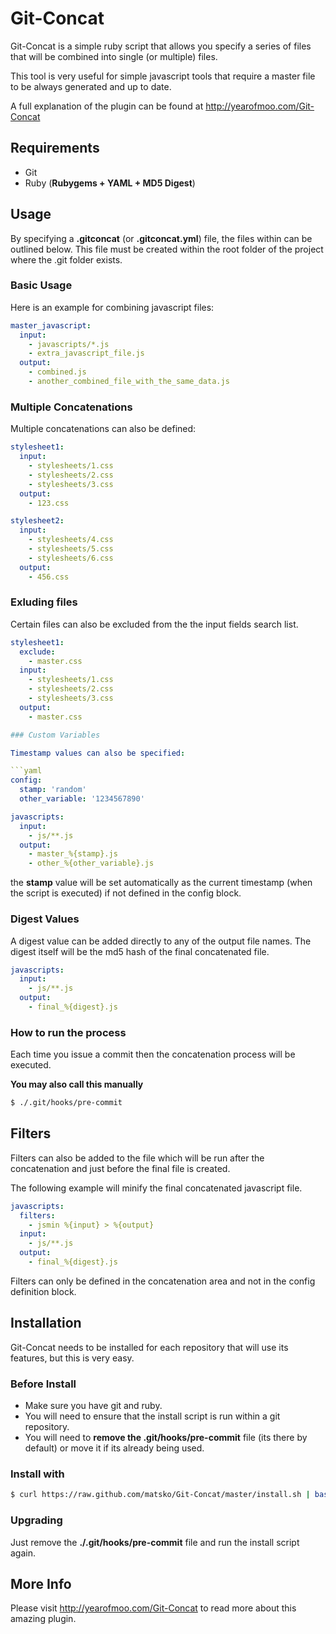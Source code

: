 # Git-Concat

Git-Concat is a simple ruby script that allows you specify a series of files that will be combined into single (or multiple) files.

This tool is very useful for simple javascript tools that require a master file to be always generated and up to date.

A full explanation of the plugin can be found at http://yearofmoo.com/Git-Concat

## Requirements

- Git
- Ruby (**Rubygems + YAML + MD5 Digest**)

## Usage

By specifying a **.gitconcat** (or **.gitconcat.yml**) file, the files within can be outlined below.
This file must be created within the root folder of the project where the .git folder exists.

### Basic Usage

Here is an example for combining javascript files:

```yaml
master_javascript:
  input:
    - javascripts/*.js
    - extra_javascript_file.js
  output:
    - combined.js
    - another_combined_file_with_the_same_data.js
```

### Multiple Concatenations

Multiple concatenations can also be defined:

```yaml
stylesheet1:
  input:
    - stylesheets/1.css
    - stylesheets/2.css
    - stylesheets/3.css
  output:
    - 123.css

stylesheet2:
  input:
    - stylesheets/4.css
    - stylesheets/5.css
    - stylesheets/6.css
  output:
    - 456.css
```

### Exluding files

Certain files can also be excluded from the the input fields search list.

```yaml
stylesheet1:
  exclude:
    - master.css
  input:
    - stylesheets/1.css
    - stylesheets/2.css
    - stylesheets/3.css
  output:
    - master.css

### Custom Variables

Timestamp values can also be specified:

```yaml
config:
  stamp: 'random'
  other_variable: '1234567890'

javascripts:
  input:
    - js/**.js
  output:
    - master_%{stamp}.js
    - other_%{other_variable}.js
```

the **stamp** value will be set automatically as the current timestamp (when the script is executed) if not defined in the config block.

### Digest Values

A digest value can be added directly to any of the output file names. The digest itself will be the md5 hash of the final concatenated file.

```yaml
javascripts:
  input:
    - js/**.js
  output:
    - final_%{digest}.js
```

### How to run the process

Each time you issue a commit then the concatenation process will be executed.

**You may also call this manually**

```bash
$ ./.git/hooks/pre-commit
```

## Filters

Filters can also be added to the file which will be run after the concatenation and just before the final file is created.

The following example will minify the final concatenated javascript file.

```yaml
javascripts:
  filters:
    - jsmin %{input} > %{output}
  input:
    - js/**.js
  output:
    - final_%{digest}.js

```

Filters can only be defined in the concatenation area and not in the config definition block.

## Installation

Git-Concat needs to be installed for each repository that will use its features, but this is very easy.

### Before Install

- Make sure you have git and ruby.
- You will need to ensure that the install script is run within a git repository.
- You will need to **remove the .git/hooks/pre-commit** file (its there by default) or move it if its already being used.

### Install with

```bash
$ curl https://raw.github.com/matsko/Git-Concat/master/install.sh | bash
```

### Upgrading

Just remove the **./.git/hooks/pre-commit** file and run the install script again.

## More Info

Please visit http://yearofmoo.com/Git-Concat to read more about this amazing plugin.
